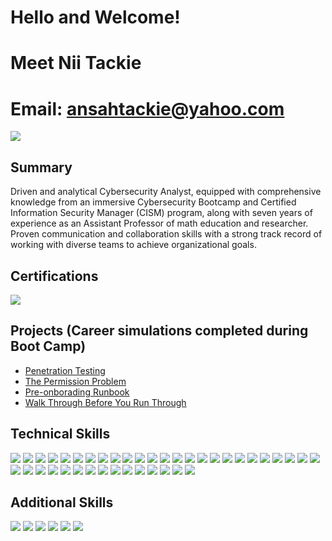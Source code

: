 # Hello and Welcome!
# Meet Nii Tackie 

# Email: ansahtackie@yahoo.com 


<a href="https://linkedin.com/in/niiansahtackie"><img src="https://img.shields.io/badge/-LinkedIn-0072b1?&style=for-the-badge&logo=linkedin&logoColor=white" /></a>


## Summary
Driven and analytical Cybersecurity Analyst, equipped with comprehensive knowledge from an immersive Cybersecurity Bootcamp and Certified Information Security Manager (CISM) program, along with seven years of experience as an Assistant Professor of math education and researcher. Proven communication and collaboration skills with a strong track record of working with diverse teams to achieve organizational goals.



## Certifications

<div>
<img src="https://img.shields.io/badge/-Security%2B-FF0000?&style=for-the-badge&logo=CompTIA&logoColor=white" />

</div>



## Projects (Career simulations completed during Boot Camp)
- <a href="https://github.com/ansahtackie/Penetration-Testing/tree/main">Penetration Testing</a>
- <a href="https://github.com/ansahtackie/The-Permission-Problem/tree/main">The Permission Problem</a>
- <a href="https://github.com/ansahtackie/Pre-onboarding-Runbook/tree/main">Pre-onborading Runbook</a>
- <a href="https://github.com/ansahtackie/Walk-Through-Before-You-Run-Through/tree/main">Walk Through Before You Run Through</a>



## Technical Skills 


<div>
    <img src="https://img.shields.io/badge/-Wireshark-1679A7?&style=for-the-badge&logo=Wireshark&logoColor=white" />
<img src="https://img.shields.io/badge/-Communication_Skills-1679A7?&style=for-the-badge&logo=Communication&logoColor=white" />
<img src="https://img.shields.io/badge/-Information_Security-1679A7?&style=for-the-badge&logo=Information_Security&logoColor=white" />
<img src="https://img.shields.io/badge/-Collaboration-1679A7?&style=for-the-badge&logo=Collaboration&logoColor=white" />
<img src="https://img.shields.io/badge/-Compliance-1679A7?&style=for-the-badge&logo=Compliance&logoColor=white" />    
<img src="https://img.shields.io/badge/-Vulnerability_Assessment-1679A7?&style=for-the-badge&logo=Vulnerability_Assessment&logoColor=white" />
<img src="https://img.shields.io/badge/-Cybersecurity-1679A7?&style=for-the-badge&logo=Cybersecurity&logoColor=white" />
    <img src="https://img.shields.io/badge/-Innovation-1679A7?&style=for-the-badge&logo=Innovation&logoColor=white" />
<img src="https://img.shields.io/badge/-Detail_Oriented-1679A7?&style=for-the-badge&logo=Detail_Oriented&logoColor=white" />
<img src="https://img.shields.io/badge/-Problem_Solving-1679A7?&style=for-the-badge&logo=Problem_Solving&logoColor=white" />
<img src="https://img.shields.io/badge/-Analysis-1679A7?&style=for-the-badge&logo=Analysis&logoColor=white" />
<img src="https://img.shields.io/badge/-Scripting-FFA500?&style=for-the-badge&logo=Scripting&logoColor=white" />
<img src="https://img.shields.io/badge/-Controls_and_Frameworks-FFA500?&style=for-the-badge&logo=Controls_and_Frameworks&logoColor=white" />
<img src="https://img.shields.io/badge/-Operating_Systems-0078D6?&style=for-the-badge&logo=Windows&logoColor=white" />
<img src="https://img.shields.io/badge/-Incident_Response-FF5733?&style=for-the-badge&logo=Incident_Response&logoColor=white" />
<img src="https://img.shields.io/badge/-Network_Security-008080?&style=for-the-badge&logo=Network_Security&logoColor=white" />
<img src="https://img.shields.io/badge/-Threat_Intelligence-8B0000?&style=for-the-badge&logo=Threat_Intelligence&logoColor=white" />
<img src="https://img.shields.io/badge/-Regulatory_Guidelines-FF5733?&style=for-the-badge&logo=Regulatory_Guidelines&logoColor=white" />
<img src="https://img.shields.io/badge/-Critical_Thinking-FFD700?&style=for-the-badge&logo=Critical_Thinking&logoColor=white" />
<img src="https://img.shields.io/badge/-Adaptability-FFA500?&style=for-the-badge&logo=Adaptability&logoColor=white" />
    <img src="https://img.shields.io/badge/-Risk_Management-FF5733?&style=for-the-badge&logo=Risk_Management&logoColor=white" />      
    <img src="https://img.shields.io/badge/-Snort-990000?&style=for-the-badge&logo=Snort&logoColor=white">
    <img src="https://img.shields.io/badge/-Nmap-990000?&style=for-the-badge&logo=Nmap&logoColor=white">
    <img src="https://img.shields.io/badge/-Metasploit-1679A7?&style=for-the-badge&logo=Metasploit&logoColor=white">
    <img src="https://img.shields.io/badge/-Nessus-339933?&style=for-the-badge&logo=Nessus&logoColor=white">
    <img src="https://img.shields.io/badge/-Firewall-FFA500?&style=for-the-badge&logo=Firewall&logoColor=white">    
    <img src="https://img.shields.io/badge/-Splunk-000000?&style=for-the-badge&logo=Splunk&logoColor=white" />
    <img src="https://img.shields.io/badge/-Command_Line-000000?&style=for-the-badge&logo=Command_Line&logoColor=white" />
    <img src="https://img.shields.io/badge/-Linux-FCC624?&style=for-the-badge&logo=Linux&logoColor=black" />
    <img src="https://img.shields.io/badge/-Python-3776AB?&style=for-the-badge&logo=Python&logoColor=white" />
    <img src="https://img.shields.io/badge/-Burp_Suite-FF4500?&style=for-the-badge&logo=Burp_Suite&logoColor=white" />
    <img src="https://img.shields.io/badge/-John_The_Ripper-FF6600?&style=for-the-badge&logo=John_The_Ripper&logoColor=white" />
    <img src="https://img.shields.io/badge/-PowerShell-5391FE?&style=for-the-badge&logo=PowerShell&logoColor=white" />
    <img src="https://img.shields.io/badge/-Windows_Server-0078D6?&style=for-the-badge&logo=Windows&logoColor=white" />
    <img src="https://img.shields.io/badge/-IDS-FFA500?&style=for-the-badge&logo=IDS&logoColor=white" />
    <img src="https://img.shields.io/badge/-IPS-FFA500?&style=for-the-badge&logo=IPS&logoColor=white" />
    <img src="https://img.shields.io/badge/-Digital_Forensics-1E90FF?&style=for-the-badge&logo=DigitalOcean&logoColor=white" />
    <img src="https://img.shields.io/badge/-Endpoint_Detection_and_Response-4B0082?&style=for-the-badge&logo=EDR&logoColor=white" />
    <img src="https://img.shields.io/badge/-Mimikatz-8B008B?&style=for-the-badge&logo=Mimikatz&logoColor=white" />
    <img src="https://img.shields.io/badge/-Active_Directory-00BFFF?&style=for-the-badge&logo=ActiveDirectory&logoColor=white" />
  
</div>


## Additional Skills
<div>
   <img src="https://img.shields.io/badge/-NIST-3D85C6?&style=for-the-badge&logo=NIST&logoColor=white" />
   <img src="https://img.shields.io/badge/-FISMA-FF7F00?&style=for-the-badge&logo=FISMA&logoColor=white" />
   <img src="https://img.shields.io/badge/-HIPAA-008000?&style=for-the-badge&logo=HIPAA&logoColor=white" />
   <img src="https://img.shields.io/badge/-HITRUST-0069AA?&style=for-the-badge&logo=HITRUST&logoColor=white" />
   <img src="https://img.shields.io/badge/-PCI_DSS-4B0082?&style=for-the-badge&logo=PCI_DSS&logoColor=white" />
   <img src="https://img.shields.io/badge/-POA%26M-FFA500?&style=for-the-badge&logo=POA%26M&logoColor=white" />

   
    
</div>





